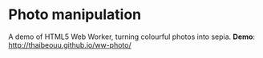 Photo manipulation
===

A demo of HTML5 Web Worker, turning colourful photos into sepia.
**Demo**: http://thaibeouu.github.io/ww-photo/
